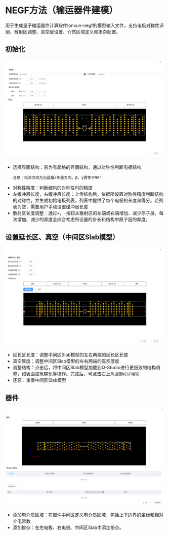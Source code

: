 # NEGF方法（输运器件建模）
用于生成量子输运器件计算软件lonxun-negf的模型输入文件，支持电极对称性识别、散射区调整、真空层设置、介质区域定义和掺杂配置。
## 初始化

![build_crystal](.././nested/qstudio_transport_negf_init.png)

- 选择界面结构：需为有晶格的界面结构，通过对称性判断电极结构
  ```
  注意：电流方向为沿晶格a矢量方向。β、γ需等于90°
  ```
- 对称性精度：判断结构的对称性时的精度
- 左缓冲层长度，右缓冲层长度：上传结构后，依据所设置对称性精度判断结构的对称性，并生成初始电极列表。列表中提供了每个电极的长度和得分。若列表为空，需要用户手动设置缓冲层长度
- 散射区长度调整：通过`+`，`-`按钮从散射区的左端或右端增加、减少原子层。每次增加、减少的厚度会综合考虑所设置的步长和结构中原子层的厚度。

## 设置延长区、真空（中间区Slab模型）

![build_crystal](.././nested/qstudio_transport_negf_extend.png)

- 延长区长度：调整中间区Slab模型的左右两端的延长区长度
- 真空厚度：调整中间区Slab模型的左右两端的真空厚度
- 调整结构：点击后，将中间区Slab模型加载到Q-Studio进行更细致的结构调整，如表面加氢钝化等操作。完成后，可点击右上角`返回NEGF编辑`
- 还原：重置中间区Slab模型

## 器件

![build_crystal](.././nested/qstudio_transport_negf_device.png)

- 添加电介质区域：在器件中间区定义电介质区域，包括上下边界的坐标和相对介电常数
- 添加掺杂：在左电极、右电极、中间区Slab中添加掺杂。
